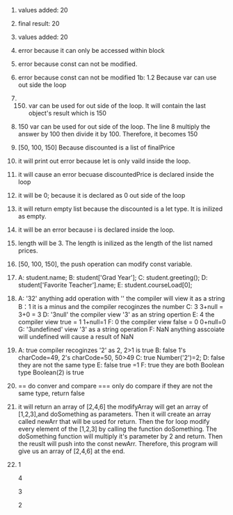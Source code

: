 1. values added: 20
2. final result: 20
3. values added: 20
4. error because it can only be accessed within block
5. error because const can not be modified.
6. error because const can not be modified
1b:
1.2 Because var can use out side the loop
2. 150. var can be used for out side of the loop. It will contain the last object's result which is 150
3. 150 var can be used for out side of the loop. The line 8 multiply the answer by 100 then divide it by 100. Therefore, it becomes 150
4. [50, 100, 150] Because discounted is a list of finalPrice
5. it will print out error because let is only vaild inside the loop. 
6. it will cause an error becuase discountedPrice is declared inside the loop
7. it will be 0; because it is declared as 0 out side of the loop
8. it will return empty list because the discounted is a let type. It is inilized as empty.
9. it will be an error because i is declared inside the loop. 
10. length will be 3. The length is inilized as the length of the list named prices.
11. [50, 100, 150], the push operation can modify const variable. 

12. 
    A: student.name;
    B: student['Grad Year'];
    C: student.greeting();
    D: student['Favorite Teacher'].name;
    E: student.courseLoad[0];
    
13. A: '32' anything add operation with '' the compiler will view it as a string
    B：1 it is a minus and the compiler recoginzes the number
    C: 3 3+null = 3+0 = 3
    D: '3null' the compiler view '3' as an string opertion
    E: 4 the compiler view true = 1 1+null=1
    F: 0 the compiler view false = 0 0+null=0
    G: '3undefined' view '3' as a string operation
    F: NaN anything asscoiate will undefined will cause a result of NaN
    
14. A: true compiler recoginzes '2' as 2, 2>1 is true
    B: false 1's charCode=49, 2's charCode=50, 50>49
    C: true Number('2')=2;
    D: false they are not the same type 
    E: false true =1 
    F: true they are both Boolean type Boolean(2) is true
    
15. == do conver and compare
    === only do compare if they are not the same type, return false
    
17. it will return an array of [2,4,6]
    the modifyArray will get an array of [1,2,3],and doSomething as parameters. Then it will create an array called newArr that will be used for return. Then the for loop modify every element of the [1,2,3] by calling the function doSomething. The doSomething function will multiply it's parameter by 2 and return. Then the reuslt will push into the const newArr. Therefore, this program will give us an array of [2,4,6] at the end. 
    
19. 1

    4
    
    3
    
    2
    
